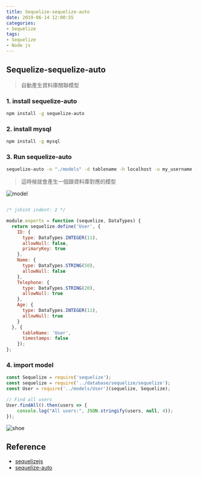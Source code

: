 ```yaml
---
title: Sequelize-sequelize-auto
date: 2019-06-14 12:00:55
categories:
- Sequelize
tags:
- Sequelize
- Node js
---
```


## Sequelize-sequelize-auto

> 自動產生資料庫關聯模型

### 1. install sequelize-auto

``` bash
npm install -g sequelize-auto
```

### 2. install mysql

``` bash
npm install -g mysql
```

### 3. Run sequelize-auto

```bash
sequelize-auto -o "./models" -d tablename -h localhost -u my_username -p 5432 -x my_password -e mysql
```

> 這時候就會產生一個跟資料庫對應的模型

![model](./2019-06-14-15-43-05.png)

```javascript

/* jshint indent: 2 */

module.exports = function (sequelize, DataTypes) {
  return sequelize.define('User', {
    ID: {
      type: DataTypes.INTEGER(11),
      allowNull: false,
      primaryKey: true
    },
    Name: {
      type: DataTypes.STRING(50),
      allowNull: false
    },
    Telephone: {
      type: DataTypes.STRING(20),
      allowNull: true
    },
    Age: {
      type: DataTypes.INTEGER(11),
      allowNull: true
    }
  }, {
      tableName: 'User',
      timestamps: false
    });
};

```

### 4. import model

```javascript
const Sequelize = require('sequelize');
const sequelize = require('../database/sequelize/sequelize');
const User = require('../models/User')(sequelize, Sequelize);

// Find all users
User.findAll().then(users => {
    console.log("All users:", JSON.stringify(users, null, 4));
});

```

![shoe](./2019-06-14-15-46-33.png)

## Reference

* [sequelizejs](http://docs.sequelizejs.com/manual/getting-started.html)
* [sequelize-auto](https://github.com/sequelize/sequelize-auto)
